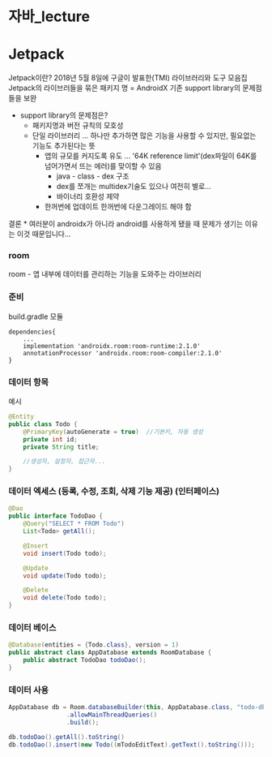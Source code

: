 자바_lecture
============

# Jetpack
Jetpack이란?
2018년 5월 8일에 구글이 발표한(TMI) 라이브러리와 도구 모음집
Jetpack의 라이브러들을 묶은 패키지 명 = AndroidX
기존 support library의 문제점들을 보완
* support library의 문제점은?
  * 패키지명과 버전 규칙의 모호성
  * 단일 라이브러리 ... 하나만 추가하면 많은 기능을 사용할 수 있지만, 필요없는 기능도 추가된다는 뜻
    * 앱의 규모를 커지도록 유도 ... '64K reference limit'(dex파일이 64K를 넘어가면서 뜨는 에러)를 맞이할 수 있음
      * java - class - dex 구조 
      * dex를 쪼개는 multidex기술도 있으나 여전히 별로...
      * 바이너리 호환성 제약
    * 한꺼번에 업데이트 한꺼번에 다운그레이드 해야 함

결론 
    * 여러분이 androidx가 아니라 android를 사용하게 됐을 때 문제가 생기는 이유는 이것 때문입니다... 

### room
room - 앱 내부에 데이터를 관리하는 기능을 도와주는 라이브러리
### 준비
build.gradle 모듈
```
dependencies{
    ...
    implementation 'androidx.room:room-runtime:2.1.0'
    annotationProcessor 'androidx.room:room-compiler:2.1.0'
}
```
### 데이터 항목
예시
```java
@Entity
public class Todo {
    @PrimaryKey(autoGenerate = true)  //기본키, 자동 생성
    private int id; 
    private String title;

    //생성자, 설정자, 접근자...
}
```
### 데이터 엑세스 (등록, 수정, 조회, 삭제 기능 제공) (인터페이스)
```java
@Dao
public interface TodoDao {
    @Query("SELECT * FROM Todo")
    List<Todo> getAll();

    @Insert
    void insert(Todo todo);

    @Update
    void update(Todo todo);

    @Delete
    void delete(Todo todo);
}
```
###  데이터 베이스
```java
@Database(entities = {Todo.class}, version = 1)
public abstract class AppDatabase extends RoomDatabase {
    public abstract TodoDao todoDao();
}
```
###  데이터 사용
```java
AppDatabase db = Room.databaseBuilder(this, AppDatabase.class, "todo-db")
                .allowMainThreadQueries()
                .build();

db.todoDao().getAll().toString()
db.todoDao().insert(new Todo((mTodoEditText).getText().toString()));
```